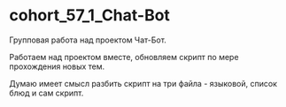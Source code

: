 # cohort_57_1_Chat-Bot
Групповая работа над проектом Чат-Бот.

Работаем над проектом вместе, обновляем скрипт по мере прохождения новых тем.

Думаю имеет смысл разбить скрипт на три файла - языковой, список блюд и сам скрипт. 